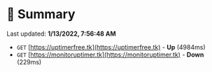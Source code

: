 # 📖 Summary
Last updated: **1/13/2022, 7:56:48 AM**

- `GET` [https://uptimerfree.tk](https://uptimerfree.tk) - **Up** (4984ms)
- `GET` [https://monitoruptimer.tk](https://monitoruptimer.tk) - **Down** (229ms)
